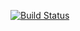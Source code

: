 [![Build Status](http://localhost:8080/buildStatus/icon?job=challenge-connect-jenkins-to-github)](http://localhost:8080/job/challenge-connect-jenkins-to-github/)
